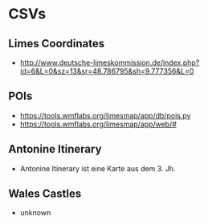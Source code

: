 # CSVs

## Limes Coordinates

* http://www.deutsche-limeskommission.de/index.php?id=6&L=0&sz=13&sr=48.786795&sh=9.777356&L=0

## POIs

* https://tools.wmflabs.org/limesmap/app/db/pois.py
* https://tools.wmflabs.org/limesmap/app/web/#

## Antonine Itinerary

* Antonine Itinerary ist eine Karte aus dem 3. Jh.

## Wales Castles

* unknown
